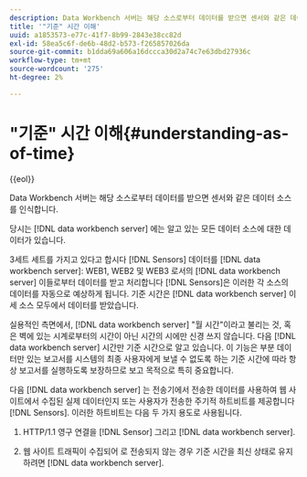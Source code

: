 ```yaml
---
description: Data Workbench 서버는 해당 소스로부터 데이터를 받으면 센서와 같은 데이터 소스를 인식합니다.
title: '"기준" 시간 이해'
uuid: a1853573-e77c-41f7-8b99-2843e38cc82d
exl-id: 58ea5c6f-de6b-48d2-b573-f265857026da
source-git-commit: b1dda69a606a16dccca30d2a74c7e63dbd27936c
workflow-type: tm+mt
source-wordcount: '275'
ht-degree: 2%

---
```


# &quot;기준&quot; 시간 이해{#understanding-as-of-time}

{{eol}}

Data Workbench 서버는 해당 소스로부터 데이터를 받으면 센서와 같은 데이터 소스를 인식합니다.

당시는 [!DNL data workbench server] 에는 알고 있는 모든 데이터 소스에 대한 데이터가 있습니다.

3세트 세트를 가지고 있다고 합시다 [!DNL Sensors] 데이터를 [!DNL data workbench server]: WEB1, WEB2 및 WEB3 로서의 [!DNL data workbench server] 이들로부터 데이터를 받고 처리합니다 [!DNL Sensors]은 이러한 각 소스의 데이터를 자동으로 예상하게 됩니다. 기준 시간은 [!DNL data workbench server] 이 세 소스 모두에서 데이터를 받았습니다.

실용적인 측면에서, [!DNL data workbench server] &quot;월 시간&quot;이라고 불리는 것, 혹은 벽에 있는 시계로부터의 시간이 아닌 시간의 시에만 신경 쓰지 않습니다. 다음 [!DNL data workbench server] 시간만 기준 시간으로 알고 있습니다. 이 기능은 부분 데이터만 있는 보고서를 시스템의 최종 사용자에게 보낼 수 없도록 하는 기준 시간에 따라 항상 보고서를 실행하도록 보장하므로 보고 목적으로 특히 중요합니다.

다음 [!DNL data workbench server] 는 전송기에서 전송한 데이터를 사용하여 웹 사이트에서 수집된 실제 데이터인지 또는 사용자가 전송한 주기적 하트비트를 제공합니다 [!DNL Sensors]. 이러한 하트비트는 다음 두 가지 용도로 사용됩니다.

1. HTTP/1.1 영구 연결을 [!DNL Sensor] 그리고 [!DNL data workbench server].

1. 웹 사이트 트래픽이 수집되어 로 전송되지 않는 경우 기준 시간을 최신 상태로 유지하려면 [!DNL data workbench server].
